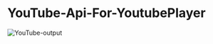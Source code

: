 # YouTube-Api-For-YoutubePlayer
![YouTube-output](https://user-images.githubusercontent.com/81187698/120841229-e00b6780-c588-11eb-8adc-b3071bff0e4b.PNG)
